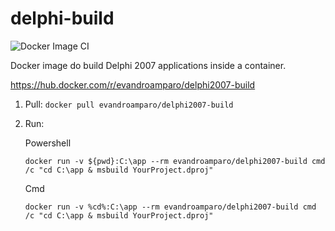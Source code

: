 # delphi-build

![Docker Image CI](https://github.com/evandroamparo/delphi-build/workflows/Docker%20Image%20CI/badge.svg)

Docker image do build Delphi 2007 applications inside a container.

https://hub.docker.com/r/evandroamparo/delphi2007-build

1. Pull: `docker pull evandroamparo/delphi2007-build`

2. Run:

   Powershell
   
   `docker run -v ${pwd}:C:\app --rm evandroamparo/delphi2007-build cmd /c "cd C:\app & msbuild YourProject.dproj"`

   Cmd
   
   `docker run -v %cd%:C:\app --rm evandroamparo/delphi2007-build cmd /c "cd C:\app & msbuild YourProject.dproj"`
